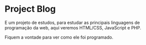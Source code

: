 <h1>Project Blog</h1>

E um projeto de estudos, para estudar as principais linguagens de programação da web, aqui veremos HTML/CSS, JavaScript e PHP.

Fiquem a vontade para ver como ele foi programado.